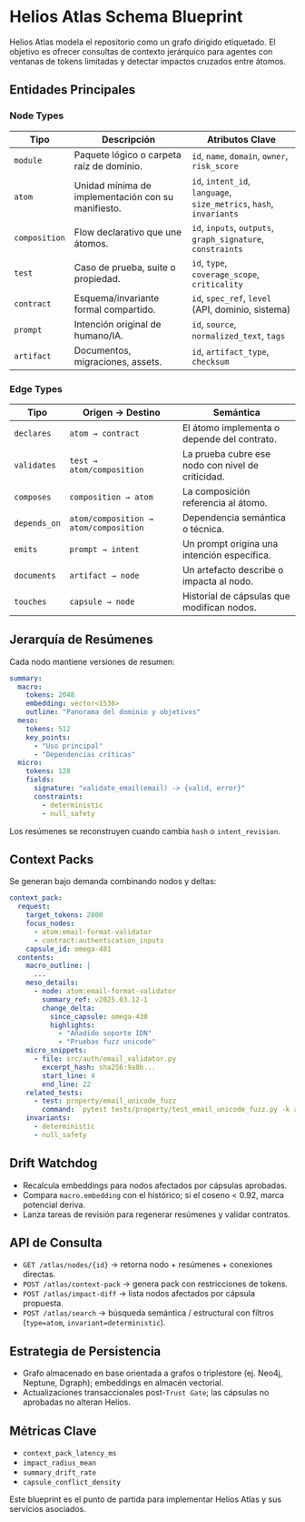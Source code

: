 # Helios Atlas Schema Blueprint

Helios Atlas modela el repositorio como un grafo dirigido etiquetado. El objetivo es ofrecer consultas de contexto jerárquico para agentes con ventanas de tokens limitadas y detectar impactos cruzados entre átomos.

## Entidades Principales

### Node Types

| Tipo | Descripción | Atributos Clave |
|------|-------------|-----------------|
| `module` | Paquete lógico o carpeta raíz de dominio. | `id`, `name`, `domain`, `owner`, `risk_score` |
| `atom` | Unidad mínima de implementación con su manifiesto. | `id`, `intent_id`, `language`, `size_metrics`, `hash`, `invariants` |
| `composition` | Flow declarativo que une átomos. | `id`, `inputs`, `outputs`, `graph_signature`, `constraints` |
| `test` | Caso de prueba, suite o propiedad. | `id`, `type`, `coverage_scope`, `criticality` |
| `contract` | Esquema/invariante formal compartido. | `id`, `spec_ref`, `level` (API, dominio, sistema) |
| `prompt` | Intención original de humano/IA. | `id`, `source`, `normalized_text`, `tags` |
| `artifact` | Documentos, migraciones, assets. | `id`, `artifact_type`, `checksum` |

### Edge Types

| Tipo | Origen → Destino | Semántica |
|------|------------------|-----------|
| `declares` | `atom → contract` | El átomo implementa o depende del contrato. |
| `validates` | `test → atom/composition` | La prueba cubre ese nodo con nivel de criticidad. |
| `composes` | `composition → atom` | La composición referencia al átomo. |
| `depends_on` | `atom/composition → atom/composition` | Dependencia semántica o técnica. |
| `emits` | `prompt → intent` | Un prompt origina una intención específica. |
| `documents` | `artifact → node` | Un artefacto describe o impacta al nodo. |
| `touches` | `capsule → node` | Historial de cápsulas que modifican nodos. |

## Jerarquía de Resúmenes

Cada nodo mantiene versiones de resumen:

```yaml
summary:
  macro:
    tokens: 2048
    embedding: vector<1536>
    outline: "Panorama del dominio y objetivos"
  meso:
    tokens: 512
    key_points:
      - "Uso principal"
      - "Dependencias críticas"
  micro:
    tokens: 128
    fields:
      signature: "validate_email(email) -> {valid, error}"
      constraints:
        - deterministic
        - null_safety
```

Los resúmenes se reconstruyen cuando cambia `hash` o `intent_revision`.

## Context Packs

Se generan bajo demanda combinando nodos y deltas:

```yaml
context_pack:
  request:
    target_tokens: 2800
    focus_nodes:
      - atom:email-format-validator
      - contract:authentication_inputs
    capsule_id: omega-481
  contents:
    macro_outline: |
      ...
    meso_details:
      - node: atom:email-format-validator
        summary_ref: v2025.03.12-1
        change_delta:
          since_capsule: omega-430
          highlights:
            - "Añadido soporte IDN"
            - "Pruebas fuzz unicode"
    micro_snippets:
      - file: src/auth/email_validator.py
        excerpt_hash: sha256:9a8b...
        start_line: 4
        end_line: 22
    related_tests:
      - test: property/email_unicode_fuzz
        command: `pytest tests/property/test_email_unicode_fuzz.py -k atom_743a2`
    invariants:
      - deterministic
      - null_safety
```

## Drift Watchdog

- Recalcula embeddings para nodos afectados por cápsulas aprobadas.
- Compara `macro.embedding` con el histórico; si el coseno < 0.92, marca potencial deriva.
- Lanza tareas de revisión para regenerar resúmenes y validar contratos.

## API de Consulta

- `GET /atlas/nodes/{id}` → retorna nodo + resúmenes + conexiones directas.
- `POST /atlas/context-pack` → genera pack con restricciones de tokens.
- `POST /atlas/impact-diff` → lista nodos afectados por cápsula propuesta.
- `POST /atlas/search` → búsqueda semántica / estructural con filtros (`type=atom`, `invariant=deterministic`).

## Estrategia de Persistencia

- Grafo almacenado en base orientada a grafos o triplestore (ej. Neo4j, Neptune, Dgraph); embeddings en almacén vectorial.
- Actualizaciones transaccionales post-`Trust Gate`; las cápsulas no aprobadas no alteran Helios.

## Métricas Clave

- `context_pack_latency_ms`
- `impact_radius_mean`
- `summary_drift_rate`
- `capsule_conflict_density`

Este blueprint es el punto de partida para implementar Helios Atlas y sus servicios asociados.
